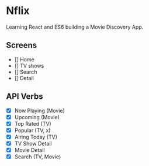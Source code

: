 # Nflix

Learning React and ES6 building a Movie Discovery App.

## Screens

- [] Home
- [] TV shows
- [] Search
- [] Detail

## API Verbs

- [x] Now Playing (Movie)
- [x] Upcoming (Movie)
- [x] Top Rated (TV)
- [x] Popular (TV, x)
- [x] Airing Today (TV)
- [x] TV Show Detail
- [x] Movie Detail
- [x] Search (TV, Movie)